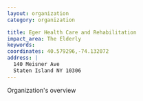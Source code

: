 ```yaml
---
layout: organization
category: organization

title: Eger Health Care and Rehabilitation
impact_area: The Elderly
keywords: 
coordinates: 40.579296,-74.132072
address: |
  140 Meisner Ave
  Staten Island NY 10306
---
```

Organization's overview
